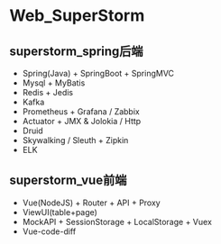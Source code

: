 # Web_SuperStorm

## superstorm_spring后端
- Spring(Java) + SpringBoot + SpringMVC
- Mysql + MyBatis
- Redis + Jedis
- Kafka
- Prometheus + Grafana / Zabbix
- Actuator + JMX & Jolokia / Http
- Druid
- Skywalking / Sleuth + Zipkin
- ELK

## superstorm_vue前端
- Vue(NodeJS) + Router + API + Proxy
- ViewUI(table+page)
- MockAPI + SessionStorage + LocalStorage + Vuex
- Vue-code-diff
